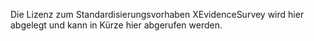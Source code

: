 Die Lizenz zum Standardisierungsvorhaben XEvidenceSurvey wird hier abgelegt und kann in Kürze hier abgerufen werden.